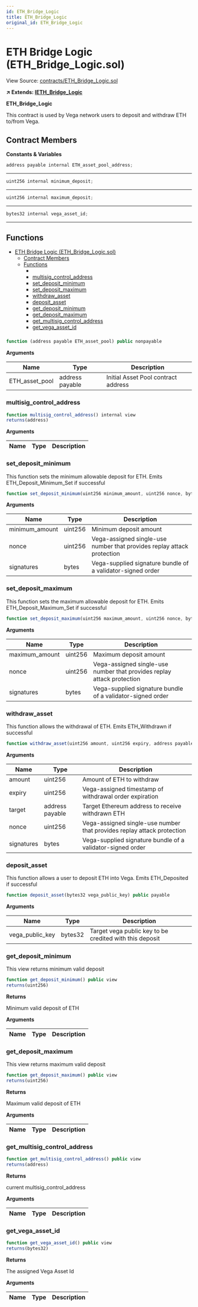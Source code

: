 ```yaml
---
id: ETH_Bridge_Logic
title: ETH_Bridge_Logic
original_id: ETH_Bridge_Logic
---
```


# ETH Bridge Logic (ETH_Bridge_Logic.sol)

View Source: [contracts/ETH_Bridge_Logic.sol](https://github.com/vegaprotocol/MultisigControl/blob/develop/contracts/ETH_Bridge_Logic.sol)

**↗ Extends: [IETH_Bridge_Logic](../interfaces/IETH_Bridge_Logic)**

**ETH_Bridge_Logic**

This contract is used by Vega network users to deposit and withdraw ETH to/from Vega.

## Contract Members
**Constants & Variables**

```js
address payable internal ETH_asset_pool_address;
```
---

```js
uint256 internal minimum_deposit;
```
---

```js
uint256 internal maximum_deposit;
```
---

```js
bytes32 internal vega_asset_id;
```
---

## Functions

- [ETH Bridge Logic (ETH_Bridge_Logic.sol)](#eth-bridge-logic-eth_bridge_logicsol)
  - [Contract Members](#contract-members)
  - [Functions](#functions)
    - [](#)
    - [multisig_control_address](#multisig_control_address)
    - [set_deposit_minimum](#set_deposit_minimum)
    - [set_deposit_maximum](#set_deposit_maximum)
    - [withdraw_asset](#withdraw_asset)
    - [deposit_asset](#deposit_asset)
    - [get_deposit_minimum](#get_deposit_minimum)
    - [get_deposit_maximum](#get_deposit_maximum)
    - [get_multisig_control_address](#get_multisig_control_address)
    - [get_vega_asset_id](#get_vega_asset_id)

### 

```js
function (address payable ETH_asset_pool) public nonpayable
```

**Arguments**

| Name        | Type           | Description  |
| ------------- |------------- | -----|
| ETH_asset_pool | address payable | Initial Asset Pool contract address | 

### multisig_control_address

```js
function multisig_control_address() internal view
returns(address)
```

**Arguments**

| Name        | Type           | Description  |
| ------------- |------------- | -----|

### set_deposit_minimum

This function sets the minimum allowable deposit for ETH. Emits ETH_Deposit_Minimum_Set if successful

```js
function set_deposit_minimum(uint256 minimum_amount, uint256 nonce, bytes signatures) public nonpayable
```

**Arguments**

| Name        | Type           | Description  |
| ------------- |------------- | -----|
| minimum_amount | uint256 | Minimum deposit amount | 
| nonce | uint256 | Vega-assigned single-use number that provides replay attack protection | 
| signatures | bytes | Vega-supplied signature bundle of a validator-signed order | 

### set_deposit_maximum

This function sets the maximum allowable deposit for ETH. Emits ETH_Deposit_Maximum_Set if successful

```js
function set_deposit_maximum(uint256 maximum_amount, uint256 nonce, bytes signatures) public nonpayable
```

**Arguments**

| Name        | Type           | Description  |
| ------------- |------------- | -----|
| maximum_amount | uint256 | Maximum deposit amount | 
| nonce | uint256 | Vega-assigned single-use number that provides replay attack protection | 
| signatures | bytes | Vega-supplied signature bundle of a validator-signed order | 

### withdraw_asset

This function allows the withdrawal of ETH. Emits ETH_Withdrawn if successful

```js
function withdraw_asset(uint256 amount, uint256 expiry, address payable target, uint256 nonce, bytes signatures) public nonpayable
```

**Arguments**

| Name        | Type           | Description  |
| ------------- |------------- | -----|
| amount | uint256 | Amount of ETH to withdraw | 
| expiry | uint256 | Vega-assigned timestamp of withdrawal order expiration | 
| target | address payable | Target Ethereum address to receive withdrawn ETH | 
| nonce | uint256 | Vega-assigned single-use number that provides replay attack protection | 
| signatures | bytes | Vega-supplied signature bundle of a validator-signed order | 

### deposit_asset

This function allows a user to deposit ETH into Vega. Emits ETH_Deposited if successful

```js
function deposit_asset(bytes32 vega_public_key) public payable
```

**Arguments**

| Name        | Type           | Description  |
| ------------- |------------- | -----|
| vega_public_key | bytes32 | Target vega public key to be credited with this deposit | 

### get_deposit_minimum

This view returns minimum valid deposit

```js
function get_deposit_minimum() public view
returns(uint256)
```

**Returns**

Minimum valid deposit of ETH

**Arguments**

| Name        | Type           | Description  |
| ------------- |------------- | -----|

### get_deposit_maximum

This view returns maximum valid deposit

```js
function get_deposit_maximum() public view
returns(uint256)
```

**Returns**

Maximum valid deposit of ETH

**Arguments**

| Name        | Type           | Description  |
| ------------- |------------- | -----|

### get_multisig_control_address

```js
function get_multisig_control_address() public view
returns(address)
```

**Returns**

current multisig_control_address

**Arguments**

| Name        | Type           | Description  |
| ------------- |------------- | -----|

### get_vega_asset_id

```js
function get_vega_asset_id() public view
returns(bytes32)
```

**Returns**

The assigned Vega Asset Id

**Arguments**

| Name        | Type           | Description  |
| ------------- |------------- | -----|

